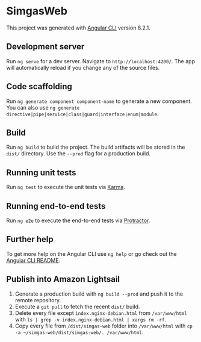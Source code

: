# SimgasWeb

This project was generated with [Angular CLI](https://github.com/angular/angular-cli) version 8.2.1.

## Development server

Run `ng serve` for a dev server. Navigate to `http://localhost:4200/`. The app will automatically reload if you change any of the source files.

## Code scaffolding

Run `ng generate component component-name` to generate a new component. You can also use `ng generate directive|pipe|service|class|guard|interface|enum|module`.

## Build

Run `ng build` to build the project. The build artifacts will be stored in the `dist/` directory. Use the `--prod` flag for a production build.

## Running unit tests

Run `ng test` to execute the unit tests via [Karma](https://karma-runner.github.io).

## Running end-to-end tests

Run `ng e2e` to execute the end-to-end tests via [Protractor](http://www.protractortest.org/).

## Further help

To get more help on the Angular CLI use `ng help` or go check out the [Angular CLI README](https://github.com/angular/angular-cli/blob/master/README.md).


## Publish into Amazon Lightsail

1. Generate a production build with `ng build --prod` and push it to the remote repository.
2. Execute a `git pull` to fetch the recent `dist/` build.
3. Delete every file except `index.nginx-debian.html` from `/var/www/html` with `ls | grep -v index.nginx-debian.html | xargs rm -rf`.
4. Copy every file from `/dist/simgas-web` folder into `/var/www/html` with `cp -a ~/simgas-web/dist/simgas-web/. /var/www/html`.